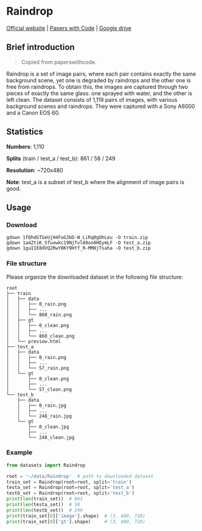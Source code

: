 # Raindrop

[Official website](https://github.com/rui1996/DeRaindrop) | [Papers with Code](https://paperswithcode.com/dataset/raindrop) | [Google drive](https://drive.google.com/open?id=1e7R76s6vwUJxILOcAsthgDLPSnOrQ49K)

## Brief introduction

> Copied from paperswithcode.

Raindrop is a set of image pairs, where each pair contains exactly the same background scene, yet one is degraded by raindrops and the other one is free from raindrops. To obtain this, the images are captured through two pieces of exactly the same glass: one sprayed with water, and the other is left clean. The dataset consists of 1,119 pairs of images, with various background scenes and raindrops. They were captured with a Sony A6000 and a Canon EOS 60.

## Statistics

**Numbers**: 1,110

**Splits** (train / test_a / test_b): 861 / 58 / 249

**Resolution**: ~720x480

**Note**: test_a is a subset of test_b where the alignment of image pairs is good.

## Usage

### Download

```shell
gdown 1fQhdGTGeUjH4FoG3bD-W_LiRq0gOhLeu -O train.zip
gdown 1a4ZtiK_Sfuowkc19NjTvlA9on8HEymLF -O test_a.zip
gdown 1guI1E8dVQ2RwY0KY9Htf_R-MM8jTsaha -O test_b.zip
```

### File structure

Please organize the downloaded dataset in the following file structure:

```text
root
├── train
│   ├── data
│   │   ├── 0_rain.png
│   │   ├── ...
│   │   └── 860_rain.png
│   ├── gt
│   │   ├── 0_clean.png
│   │   ├── ...
│   │   └── 860_clean.png
│   └── preview.html
├── test_a
│   ├── data
│   │   ├── 0_rain.png
│   │   ├── ...
│   │   └── 57_rain.png
│   └── gt
│       ├── 0_clean.png
│       ├── ...
│       └── 57_clean.png
└── test_b
    ├── data
    │   ├── 0_rain.jpg
    │   ├── ...
    │   └── 248_rain.jpg
    └── gt
        ├── 0_clean.jpg
        ├── ...
        └── 248_clean.jpg
```

### Example

```python
from datasetx import Raindrop

root = '~/data/Raindrop'  # path to downloaded dataset
train_set = Raindrop(root=root, split='train')
testa_set = Raindrop(root=root, split='test_a')
testb_set = Raindrop(root=root, split='test_b')
print(len(train_set))  # 861
print(len(testa_set))  # 58
print(len(testb_set))  # 249
print(train_set[0]['image'].shape)  # (3, 480, 720)
print(train_set[0]['gt'].shape)     # (3, 480, 720)
```
